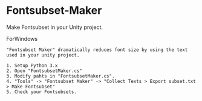 # Fontsubset-Maker
Make Fontsubset in your Unity project.

ForWindows

    "Fontsubset Maker" dramatically reduces font size by using the text used in your unity project.
    
    1. Setup Python 3.x
    2. Open "FontsubsetMaker.cs"
    3. Modify pahts in "FontsubsetMaker.cs".
    4. "Tools" -> "Fontsubset Maker" -> "Collect Texts > Export subset.txt > Make Fontsubset"
    5. Check your Fontsubsets.
